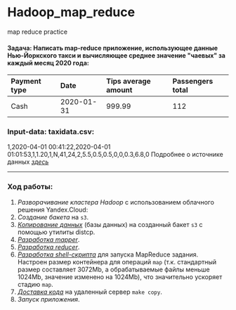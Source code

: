 # Hadoop_map_reduce
map reduce practice

#### Задача: Написать map-reduce приложение, использующее данные Нью-Йоркского такси и вычисляющее среднее значение "чаевых" за каждый месяц 2020 года:

| Payment type | Date |	Tips average amount | Passengers total |
| :------------| :--- | :------------------ | :--------------- |
|Cash|	2020-01-31|	999.99|	112|

### Input-data: taxidata.csv:
1,2020-04-01 00:41:22,2020-04-01 01:01:53,1,1.20,1,N,41,24,2,5.5,0.5,0.5,0,0,0.3,6.8,0
Подробнее о источнике данных [*здесь*][1]

---

### Ход работы:
1. *Разворачивание кластера Hadoop* с использованием облачного решения Yandex.Cloud:
2. *Создание бакета* на `s3`.
3. [*Копирование данных*][2] (базы данных) на созданный бакет `s3` с помощью утилиты distcp.
4. [*Разработка mapper*][3].
5. [*Разработка reducer*][4]. 
6. [*Разработка shell-скрипта*][5] для запуска MapReduce задания. Настроен размер контейнера для операций `map` (т.к. стандартный размер составляет 3072Mb, а обрабатываемые файлы меньше 1024Mb, значение изменено на 1024Mb), что значительно ускоряет стадию `map`.
7. [*Доставка кода*][6] на удаленный сервер `make copy`.
8. *Запуск приложения*.

[1]:https://registry.opendata.aws/nyc-tlc-trip-records-pds/
[2]:https://github.com/Amboss/portfolio_projects/blob/master/hadoop_mapreduce/data/dawnload_s3_data.sh
[3]:https://github.com/Amboss/portfolio_projects/blob/master/hadoop_mapreduce/script/mapper.py
[4]:https://github.com/Amboss/portfolio_projects/blob/master/hadoop_mapreduce/script/reducer.py
[5]:https://github.com/Amboss/portfolio_projects/blob/master/hadoop_mapreduce/script/run.sh
[6]:https://github.com/Amboss/portfolio_projects/blob/master/hadoop_mapreduce/script/Makefile

